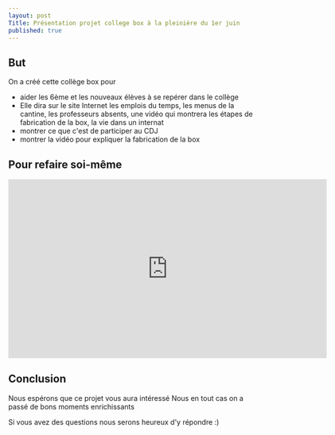 ```yaml
---
layout: post
Title: Présentation projet college box à la pleinière du 1er juin
published: true
---
```

## But

On a créé cette collège box pour

* aider les 6ème et les nouveaux élèves à se repérer dans le collège
* Elle dira sur le site Internet les emplois du temps, les menus de la cantine, les professeurs absents, une vidéo qui montrera les étapes de fabrication de la box, la vie dans un internat
* montrer ce que c'est de participer au CDJ
* montrer la vidéo pour expliquer la fabrication de la box

## Pour refaire soi-même

<iframe src="https://player.vimeo.com/video/167752731" width="640" height="360" frameborder="0" webkitallowfullscreen mozallowfullscreen allowfullscreen></iframe>

## Conclusion

Nous espérons que ce projet vous aura intéressé
Nous en tout cas on a passé de bons moments enrichissants

Si vous avez des questions nous serons heureux d'y répondre :)
